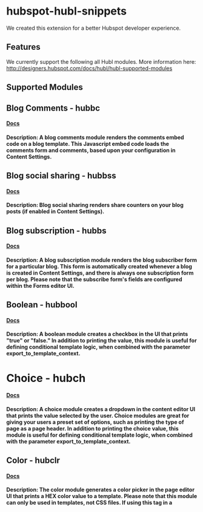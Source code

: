 # hubspot-hubl-snippets

We created this extension for a better Hubspot developer experience.

## Features

We currently support the following all Hubl modules. More information here: http://designers.hubspot.com/docs/hubl/hubl-supported-modules

## Supported Modules

## Blog Comments - hubbc

#### [Docs](http://designers.hubspot.com/docs/hubl/hubl-supported-modules#blog-comments)

#### Description: A blog comments module renders the comments embed code on a blog template. This Javascript embed code loads the comments form and comments, based upon your configuration in Content  Settings. 

## Blog social sharing - hubbss

#### [Docs](http://designers.hubspot.com/docs/hubl/hubl-supported-modules#blog-social-sharing)

#### Description: Blog social sharing renders share counters on your blog posts (if enabled in Content Settings).

## Blog subscription - hubbs

#### [Docs](http://designers.hubspot.com/docs/hubl/hubl-supported-modules#blog-subscription)

#### Description: A blog subscription module renders the blog subscriber form for a particular blog. This form is automatically created whenever a blog is created in Content Settings, and there is always one subscription form per blog. Please note that the subscribe form's fields are configured within the Forms editor UI.

## Boolean - hubbool

#### [Docs](http://designers.hubspot.com/docs/hubl/hubl-supported-modules#boolean)

#### Description: A boolean module creates a checkbox in the UI that prints "true" or "false." In addition to printing the value, this module is useful for defining conditional template logic, when combined with the parameter export_to_template_context. 

# Choice - hubch

#### [Docs](http://designers.hubspot.com/docs/hubl/hubl-supported-modules#choice)

#### Description: A choice module creates a dropdown in the content editor UI that prints the value selected by the user. Choice modules are great for giving your users a preset set of options, such as printing the type of page as a page header. In addition to printing the choice value, this module is useful for defining conditional template logic, when combined with the parameter export_to_template_context.

## Color - hubclr

#### [Docs](http://designers.hubspot.com/docs/hubl/hubl-supported-modules#color)

#### Description: The color module generates a color picker in the page editor UI that prints a HEX color value to a template. Please note that this module can only be used in templates, not CSS files.  If using this tag in a <style> or inline CSS, you will want to use the no_wrapper=True parameter to remove the wrapper <span> wrapper.

## CTA - hubcta

#### [Docs](http://designers.hubspot.com/docs/hubl/hubl-supported-modules#cta)

#### Description: A Call to Action or CTA module allows users to add a HubSpot Call to Action button to a predefined area of a page. 

## Custom HTML - hubhtml

#### [Docs](http://designers.hubspot.com/docs/hubl/hubl-supported-modules#custom-html)

#### Description: A custom HTML module allows users to enter raw HTML into the content editor. If you need to add extensive default HTML to the module, you may want to use block syntax. 

## Custom modules - hubcmod

#### [Docs](http://designers.hubspot.com/docs/hubl/hubl-supported-modules#custom-modules)

#### Description: Custom Modules allow HubSpot designers to create a custom group of editable content objects to be used across templates and pages on HubSpot’s COS, while still allowing marketers to control the specific content appearing within those modules on a page-by-page basis. Custom modules must be built in the Custom Module editor, but they can be included into coded templates and HubL modules. Custom modules require two parameters in order to specify which module to load

## Email Backup Unsubscribe - hubeunsub

#### [Docs](http://designers.hubspot.com/docs/hubl/hubl-supported-modules#email-backup-unsubscribe)

#### Description: The backup unsubscribe module renders for email recipients, if HubSpot is unable to determine their email address, when that recipient tries to unsubscribe. This module renders a form for the contact to enter his or her email address to unsubscribe from email communications. It should be used on an Unsubscribe Backup system template.

## Email subscriptions - hubesub

#### [Docs](http://designers.hubspot.com/docs/hubl/hubl-supported-modules#email-subscriptions)

#### Description: This module renders when an email recipient goes to edit his or her subscription preferences. It should be used on a Subscription Preference system template.

## Email subscriptions confirmation - hubesubcon

#### [Docs](http://designers.hubspot.com/docs/hubl/hubl-supported-modules#email-subscriptions-confirmation)

#### Description: The email subscriptions update confirmation is a module that can be added to the thank you template for when a recipient updates his or her subscription preferences or unsubscribes. It should be used on a Subscription Update system template.

## Flexible column - hubflexcol

#### [Docs](http://designers.hubspot.com/docs/hubl/hubl-supported-modules#flexible-column)

#### Description: Flexible columns are vertical columns in a template that allow the end user to insert and remove a variety of modules of their choosing into the template, while editing in the content editor. When coding a flexible column with HubL, you can choose to wrap other HubL modules to make them appear in the flexible column by default. The sample code below shows the basic syntax and an sample flex column with a rich-text and form module contained as default content. Please note that flexible columns can only be added to page templates, not blog or email templates.

## Follow me - hubfollow

#### [Docs](http://designers.hubspot.com/docs/hubl/hubl-supported-modules#follow-me)

#### Description: Follow me modules render icons that link to your various social media profiles. The icons that display are based upon your Social Settings.

## Form - hubform

#### [Docs](http://designers.hubspot.com/docs/hubl/hubl-supported-modules#form)

#### Description: Allows users to select a HubSpot form to add to their page.

## Gallery - hubgal

#### [Docs](http://designers.hubspot.com/docs/hubl/hubl-supported-modules#gallery)

#### Description: Generates a HubSpot gallery module. This gallery module is based on Slick. While you can create a gallery module with standard module HubL syntax, If you want to predefine default slides using HubL, you must use block syntax

## Global Module - hubgmod

#### [Docs](http://designers.hubspot.com/docs/hubl/hubl-supported-modules#global-module)

#### Description: Add a predefined global module to coded template or HubL module. Global modules are created using the drag and drop template builder UI. Please note that using a global module tag is different than including an html file or global group, in a template. The global module is associated with the HubL tag based on its unique name

## Footer - hubfooter

#### [Docs](http://designers.hubspot.com/docs/hubl/hubl-supported-modules#footer)

#### Description: Renders copyright information with the year and company name specifed in Content Settings (Email > Footer Information).

## Google Search - hubgsearch

#### [Docs](http://designers.hubspot.com/docs/hubl/hubl-supported-modules#google-search)

#### Description: This module creates a search field that redirects to a Google page of search results for your site. If you want to redirect to a search results page hosted on your site, you would need to set up a Custom Search Engine with Google or use a third-party search provider like Swiftype.

## Header - hubheader

#### [Docs](http://designers.hubspot.com/docs/hubl/hubl-supported-modules#header)

#### Description: Generates a header module that will render text as an h1-h6 tag.

## Image - hubimg

#### [Docs](http://designers.hubspot.com/docs/hubl/hubl-supported-modules#image)

#### Description: Creates a image module that allows users to select an image from the content editor.

## Image src - hubimgsrc

#### [Docs](http://designers.hubspot.com/docs/hubl/hubl-supported-modules#image-src)

#### Description: An image src module creates a image selector in the content editor, but rather than printing a img tag, it renders the URL of the image. This tag is generally used with no_wrapper=True parameter, so that the image src can be added to inline CSS or other markup. An alternative to using this tag is to use the export_to_template_context parameter.

## Linked Image - hublinkimg

#### [Docs](http://designers.hubspot.com/docs/hubl/hubl-supported-modules#linked-image)

#### Description: Creates a user-selectable image that is wrapped in a link. This module has all of the parameters of an image module with two additional parameters that specify the link destination URL and whether the link opens in a new window.

## Logo - hublogo

#### [Docs](http://designers.hubspot.com/docs/hubl/hubl-supported-modules#logo)

#### Description: A logo module renders your company's logo image from Content Settings. 

## Menu - hubmenu

#### [Docs](http://designers.hubspot.com/docs/hubl/hubl-supported-modules#menu)

#### Description: Generates an advanced menu based on a menu tree in Content Settings > Advanced Menus.

## Password Prompt - hubpassp

#### [Docs](http://designers.hubspot.com/docs/hubl/hubl-supported-modules#password-prompt)

#### Description: Adds a password prompt to password-protected pages.

## Post Filter - hubpostfil

#### [Docs](http://designers.hubspot.com/docs/hubl/hubl-supported-modules#post-filter)

#### Description: Creates a linked listing of posts by topic, posts by month, or posts by author.

## Post Listing - hubpostlist

#### [Docs](http://designers.hubspot.com/docs/hubl/hubl-supported-modules#post-listing)

#### Description: Adds a listing of most popular or top posts.

## Require_css - hubreqcss

#### [Docs](http://designers.hubspot.com/docs/hubl/hubl-supported-modules#require-css)

#### Description: A HubL tag that enqueues an inline style to be rendered.

## Require_js - hubreqjs

#### [Docs](http://designers.hubspot.com/docs/hubl/hubl-supported-modules#require-js)

#### Description: A HubL tag that enqueues an inline script to be rendered.

## Rich text - hubrt

#### [Docs](http://designers.hubspot.com/docs/hubl/hubl-supported-modules#rich-text)

#### Description: Creates a WYSIWYG content editor. 

## RSS listing - hubrsslist

#### [Docs](http://designers.hubspot.com/docs/hubl/hubl-supported-modules#rss-listing)

#### Description: Loads a list of content from an internal or external RSS feed.

## Section header - hubsech

#### [Docs](http://designers.hubspot.com/docs/hubl/hubl-supported-modules#section-header)

#### Description: Generates an h1 header and <p> subheader.

## Simple menu - hubsmenu

#### [Docs](http://designers.hubspot.com/docs/hubl/hubl-supported-modules#simple-menu)

#### Description: Simple menus allow you to create basic navigation menus that can be modified at the page level. Unlike regular menu modules, simple menus are not managed from the Advanced Menus screen in Content Settings, but rather from the template and page editors. You can use block syntax to set up a default menu tree.

## Social sharing - hubsocs

#### [Docs](http://designers.hubspot.com/docs/hubl/hubl-supported-modules#social-sharing)

#### Description: Social sharing modules generate social media icons that can be used to share a particular page. This module can be used with block syntax to customize the icon images and more.

## Spacer - hubspacer

#### [Docs](http://designers.hubspot.com/docs/hubl/hubl-supported-modules#spacer)

#### Description: A spacer module generates an empty span tag. This tag can be styled to act as a spacer. In drag and drop layouts, the spacer module is wrapped in a container with a class of span1-span12 to determine how much space the module should take up in the twelve column responsive grid. 

## Text - hubt

#### [Docs](http://designers.hubspot.com/docs/hubl/hubl-supported-modules#text)

#### Description: Creates a single line of text. This module can be useful to be mixed into your markup, when used in conjunction with the no_wrapper=True parameter. For example, if you wanted your end users to be able to define a destination of a predefined anchor, you could populate the href with a text module with no_wrapper=True.

## Textarea - hubta

#### [Docs](http://designers.hubspot.com/docs/hubl/hubl-supported-modules#textarea)

#### Description: A textarea is similar to a text module in that it allows users to enter plain text, but it gives them a larger area to work in the content editor. This module does not support HTML. If you want to use directly within a predefined wrapping tag,  add the no_wrapper=true parameter.



## Known Issues

None currently

## Release Notes

Version 0.0.2 now features full support for Hubl Modules.

-----------------------------------------------------------------------------------------------------------

**Enjoy!**